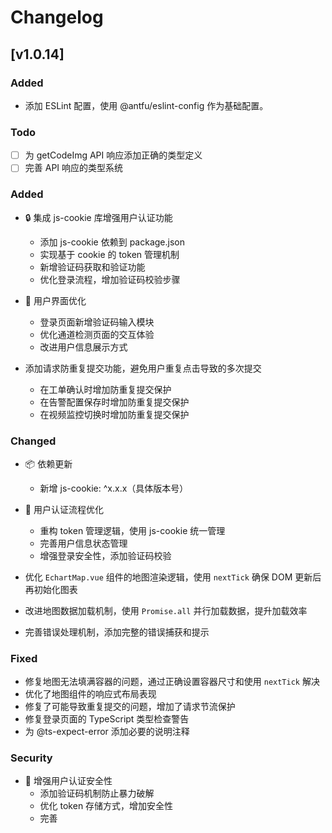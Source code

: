 # Changelog

## [v1.0.14]

### Added

- 添加 ESLint 配置，使用 @antfu/eslint-config 作为基础配置。

### Todo

- [ ] 为 getCodeImg API 响应添加正确的类型定义
- [ ] 完善 API 响应的类型系统

### Added

- 🔒 集成 js-cookie 库增强用户认证功能

  - 添加 js-cookie 依赖到 package.json
  - 实现基于 cookie 的 token 管理机制
  - 新增验证码获取和验证功能
  - 优化登录流程，增加验证码校验步骤
- 🎨 用户界面优化

  - 登录页面新增验证码输入模块
  - 优化通道检测页面的交互体验
  - 改进用户信息展示方式
- 添加请求防重复提交功能，避免用户重复点击导致的多次提交

  - 在工单确认时增加防重复提交保护
  - 在告警配置保存时增加防重复提交保护
  - 在视频监控切换时增加防重复提交保护

### Changed

- 📦 依赖更新

  - 新增 js-cookie: ^x.x.x（具体版本号）
- 🔄 用户认证流程优化

  - 重构 token 管理逻辑，使用 js-cookie 统一管理
  - 完善用户信息状态管理
  - 增强登录安全性，添加验证码校验
- 优化 `EchartMap.vue` 组件的地图渲染逻辑，使用 `nextTick` 确保 DOM 更新后再初始化图表
- 改进地图数据加载机制，使用 `Promise.all` 并行加载数据，提升加载效率
- 完善错误处理机制，添加完整的错误捕获和提示

### Fixed

- 修复地图无法填满容器的问题，通过正确设置容器尺寸和使用 `nextTick` 解决
- 优化了地图组件的响应式布局表现
- 修复了可能导致重复提交的问题，增加了请求节流保护
- 修复登录页面的 TypeScript 类型检查警告
- 为 @ts-expect-error 添加必要的说明注释

### Security

- 🔐 增强用户认证安全性
  - 添加验证码机制防止暴力破解
  - 优化 token 存储方式，增加安全性
  - 完善
